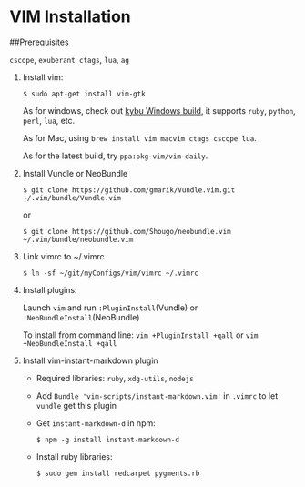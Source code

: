 VIM Installation
================

##Prerequisites

`cscope`, `exuberant ctags`, `lua`, `ag`

1. Install vim:

	```text
	$ sudo apt-get install vim-gtk
	```

	As for windows, check out [kybu Windows build](https://bitbucket.org/kybu/vim-for-windows-single-drop), it supports `ruby`, `python`, `perl`, `lua`, etc.

	As for Mac, using `brew install vim macvim ctags cscope lua`.

	As for the latest build, try `ppa:pkg-vim/vim-daily`.

1. Install Vundle or NeoBundle

	```text
	$ git clone https://github.com/gmarik/Vundle.vim.git ~/.vim/bundle/Vundle.vim
	```

	or

	```text
	$ git clone https://github.com/Shougo/neobundle.vim ~/.vim/bundle/neobundle.vim
	```

1. Link vimrc to ~/.vimrc

	```text
	$ ln -sf ~/git/myConfigs/vim/vimrc ~/.vimrc
	```

1. Install plugins:

	Launch `vim` and run `:PluginInstall`(Vundle) or `:NeoBundleInstall`(NeoBundle)

	To install from command line: `vim +PluginInstall +qall` or `vim +NeoBundleInstall +qall`

1. Install vim-instant-markdown plugin

	- Required libraries: `ruby`, `xdg-utils`, `nodejs`

	- Add `Bundle 'vim-scripts/instant-markdown.vim'` in `.vimrc` to let `vundle` get this plugin

	- Get `instant-markdown-d` in npm:

		```text
		$ npm -g install instant-markdown-d
		```

	- Install ruby libraries:

		```text
		$ sudo gem install redcarpet pygments.rb
		```
